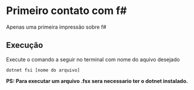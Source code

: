 
<h1>Primeiro contato com f#</h1>

Apenas uma primeira impressão sobre f#

## Execução

Execute o comando a seguir no terminal com nome do aquivo desejado

    dotnet fsi [nome do arquivo]


**PS: Para executar um arquivo .fsx sera necessario ter o dotnet instalado.**
